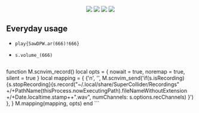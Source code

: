 <p align="center">
<img src="https://img.shields.io/badge/sclang%203.11.1-SuperCollider-orange?style=for-the-badge"/>
<img src="https://img.shields.io/badge/neovim-scnvim-orange?style=for-the-badge&logo=neovim"/>
<img src="https://img.shields.io/badge/lua-slowly%20learning-orange?style=for-the-badge&logo=lua"/>
<img src="https://img.shields.io/badge/rust-on%20arm-orange?style=for-the-badge&logo=rust"/>

## Everyday usage

* `play{SawDPW.ar(666)!666}`
* `s.volume_(666)`

	```lua
function M.scnvim_record()
	local opts = { nowait = true, noremap = true, silent = true }
	local mapping = {
		{'n', '<buffer><F8>', M.scnvim_send('if(s.isRecording)
				{s.stopRecording}{s.record("~/.local/share/SuperCollider/Recordings"
						+/+PathName(thisProcess.nowExecutingPath).fileNameWithoutExtension
						+/+Date.localtime.stamp++".wav", numChannels: s.options.recChannels)
				}')
		},
	}
M.mapping(mapping, opts)
	end
	```
